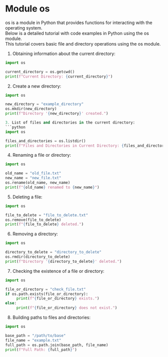 # Module os

os is a module in Python that provides functions for interacting with the operating system.  
Below is a detailed tutorial with code examples in Python using the os module.  
This tutorial covers basic file and directory operations using the os module.  

1. Obtaining information about the current directory:
```python
import os

current_directory = os.getcwd()
print(f"Current Directory: {current_directory}")
```

2. Create a new directory:
```python
import os

new_directory = "example_directory"
os.mkdir(new_directory)
print(f"Directory '{new_directory}' created.")

3. List of files and directories in the current directory:
```python
import os

files_and_directories = os.listdir()
print(f"Files and Directories in Current Directory: {files_and_directories}")
```

4. Renaming a file or directory:
```python
import os

old_name = "old_file.txt"
new_name = "new_file.txt"
os.rename(old_name, new_name)
print(f"{old_name} renamed to {new_name}")
```

5. Deleting a file:
```python
import os

file_to_delete = "file_to_delete.txt"
os.remove(file_to_delete)
print(f"{file_to_delete} deleted.")
```

6. Removing a directory:
```python
import os

directory_to_delete = "directory_to_delete"
os.rmdir(directory_to_delete)
print(f"Directory '{directory_to_delete}' deleted.")
```

7. Checking the existence of a file or directory:
```python
import os

file_or_directory = "check_file.txt"
if os.path.exists(file_or_directory):
     print(f"{file_or_directory} exists.")
else:
     print(f"{file_or_directory} does not exist.")
```

8. Building paths to files and directories:
```python
import os

base_path = "/path/to/base"
file_name = "example.txt"
full_path = os.path.join(base_path, file_name)
print(f"Full Path: {full_path}")
```
